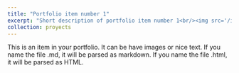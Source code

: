 ```yaml
---
title: "Portfolio item number 1"
excerpt: "Short description of portfolio item number 1<br/><img src='/images/500x300.png'>"
collection: proyects
---
```


This is an item in your portfolio. It can be have images or nice text. If you name the file .md, it will be parsed as markdown. If you name the file .html, it will be parsed as HTML. 
